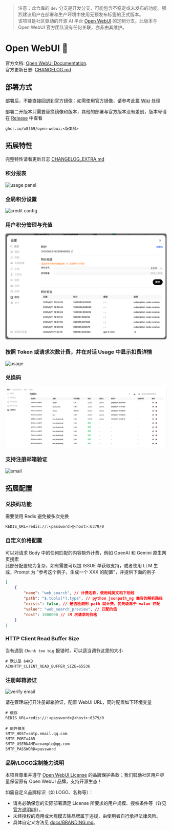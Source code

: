 > 注意：此仓库的 `dev` 分支是开发分支，可能包含不稳定或未发布的功能。强烈建议用户在部署和生产环境中使用无预发布标签的正式版本。  
> 该项目是社区驱动的开源 AI 平台 [Open WebUI](https://github.com/open-webui/open-webui) 的定制分支。此版本与 Open WebUI 官方团队没有任何关联，亦非由其维护。

# Open WebUI 👋

官方文档: [Open WebUI Documentation](https://docs.openwebui.com/).  
官方更新日志: [CHANGELOG.md](./CHANGELOG.md)

## 部署方式

部署后，不能直接回退到官方镜像；如需使用官方镜像，请参考此篇 [Wiki](https://github.com/U8F69/open-webui/wiki/%E9%87%8D%E6%96%B0%E4%BD%BF%E7%94%A8%E5%AE%98%E6%96%B9%E9%95%9C%E5%83%8F) 处理

部署二开版本只需要替换镜像和版本，其他的部署与官方版本没有差别，版本号请在 [Release](https://github.com/U8F69/open-webui/releases/latest) 中查看

```
ghcr.io/u8f69/open-webui:<版本号>
```

## 拓展特性

完整特性请看更新日志 [CHANGELOG_EXTRA.md](./CHANGELOG_EXTRA.md)

### 积分报表

![usage panel](./docs/usage_panel.png)

### 全局积分设置

![credit config](./docs/credit_config.png)

### 用户积分管理与充值

![user credit](./docs/user_credit.png)

### 按照 Token 或请求次数计费，并在对话 Usage 中显示扣费详情

![usage](./docs/usage.png)

### 兑换码

![redemption code](./docs/redemption.png)

### 支持注册邮箱验证

![email](./docs/sign_verify_user.png)

## 拓展配置

### 兑换码功能

需要使用 Redis 避免被多次兑换

```
REDIS_URL=redis://:<password>@<host>:6379/0
```

### 自定义价格配置

可以对请求 Body 中的任何匹配的内容额外计费，例如 OpenAI 和 Gemini 原生网页搜索  
此部分配置较为复杂，如有需要可以提 ISSUE 单获取支持，或者使用 LLM 生成，Prompt 为 "参考这个例子，生成一个 XXX 的配置"，并提供下面的例子

```json
[
	{
		"name": "web_search", // 计费名称，使用纯英文和下划线
		"path": "$.tools[*].type", // python jsonpath_ng 兼容的解析路径
		"exists": false, // 是否检测到 path 就计费，优先级高于 value 匹配
		"value": "web_search_preview", // 匹配的值
		"cost": 1000000 // 1M 次请求的价格
	}
]
```

### HTTP Client Read Buffer Size

当有遇到 `Chunk too big` 报错时，可以适当调节这里的大小

```
# 默认是 64KB
AIOHTTP_CLIENT_READ_BUFFER_SIZE=65536
```

### 注册邮箱验证

![verify email](./docs/signup_verify.png)

请在管理端打开注册邮箱验证，配置 WebUI URL，同时配置如下环境变量

```
# 缓存
REDIS_URL=redis://:<password>@<host>:6379/0

# 邮件相关
SMTP_HOST=smtp.email.qq.com
SMTP_PORT=465
SMTP_USERNAME=example@qq.com
SMTP_PASSWORD=password
```

### 品牌/LOGO定制能力说明

本项目尊重并遵守 [Open WebUI License](https://docs.openwebui.com/license) 的品牌保护条款；我们鼓励社区用户尽量保留原有 Open WebUI 品牌，支持开源生态！

如需自定义品牌标识（如 LOGO、名称等）：

- 请务必确保您的实际部署满足 License 所要求的用户规模、授权条件等（详见 [官方说明#9](https://docs.openwebui.com/license#9-what-about-forks-can-i-start-one-and-remove-all-open-webui-mentions)）。
- 未经授权的商用或大规模去除品牌属于违规，由使用者自行承担法律风险。
- 具体自定义方法见 [docs/BRANDING.md](./docs/BRANDING.md)。
